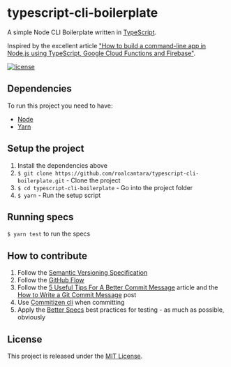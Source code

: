 # typescript-cli-boilerplate

A simple Node CLI Boilerplate written in [TypeScript](http://typescriptlang.org/).

Inspired by the excellent article ["How to build a command-line app in Node.js using TypeScript, Google Cloud Functions and Firebase"](https://codeburst.io/how-to-build-a-command-line-app-in-node-js-using-typescript-google-cloud-functions-and-firebase-4c13b1699a27).

[![license](https://img.shields.io/github/license/mashape/apistatus.svg)]()

## Dependencies

To run this project you need to have:

* [Node](http://nodejs.org)
* [Yarn](http://yarnpkg.com)

## Setup the project

1. Install the dependencies above
2. `$ git clone https://github.com/roalcantara/typescript-cli-boilerplate.git` - Clone the project
3. `$ cd typescript-cli-boilerplate` - Go into the project folder
4. `$ yarn` - Run the setup script

## Running specs

`$ yarn test` to run the specs

## How to contribute

1. Follow the [Semantic Versioning Specification](http://semver.org/)
2. Follow the [GitHub Flow](https://guides.github.com/introduction/flow/)
3. Follow the [5 Useful Tips For A Better Commit Message](https://robots.thoughtbot.com/5-useful-tips-for-a-better-commit-message) article and the [How to Write a Git Commit Message](http://chris.beams.io/posts/git-commit/) post
4. Use [Commitizen cli](http://commitizen.github.io/cz-cli/) when committing
5. Apply the [Better Specs](http://www.betterspecs.org/) best practices for testing - as much as possible, obviously

## License

This project is released under the [MIT License](http://www.opensource.org/licenses/MIT).

